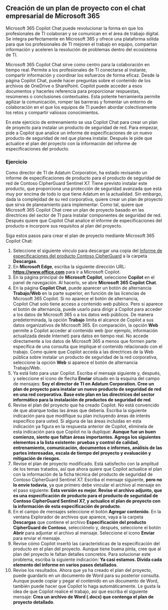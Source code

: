 
Creación de un plan de proyecto con el chat empresarial de Microsoft 365
---
Microsoft 365 Copilot Chat puede revolucionar la forma en que los profesionales de TI colaboran y se comunican en el área de trabajo digital. Se integra perfectamente en Microsoft 365 y ofrece una plataforma sólida para que los profesionales de TI mejoren el trabajo en equipo, compartan información y aceleren la resolución de problemas dentro del ecosistema de TI.

Microsoft 365 Copilot Chat sirve como centro para la colaboración en tiempo real. Permite a los profesionales de TI conectarse al instante, compartir información y coordinar los esfuerzos de forma eficaz. Desde la página Copilot Chat, puede hacer preguntas sobre el contenido de los archivos de OneDrive o SharePoint. Copilot puede acceder a esos documentos y hacerles referencia para proporcionar respuestas, resúmenes o conclusiones contextuales. Esta potente herramienta permite agilizar la comunicación, romper las barreras y fomentar un entorno de colaboración en el que los equipos de TI pueden abordar colectivamente los retos y compartir valiosos conocimientos.

En este ejercicio de entrenamiento se usa Copilot Chat para crear un plan de proyecto para instalar un producto de seguridad de red. Para empezar, pide a Copilot que analice un informe de especificaciones de un nuevo producto de seguridad de red que planea instalar. Después le pide que actualice el plan del proyecto con la información del informe de especificaciones del producto.

### Ejercicio

Como director de TI de Adatum Corporation, ha estado revisando un informe de especificaciones de producto para el producto de seguridad de red de Contoso CipherGuard Sentinel X7. Tiene previsto instalar este producto, que proporciona una protección de seguridad avanzada que está muy por encima de todo lo que tiene Adatum en la actualidad. Sin embargo, dada la complejidad de su red corporativa, quiere crear un plan de proyecto que sirva de planeamiento para implementar. Como tal, quiere que Microsoft 365 Copilot Chat cree un plan de proyecto basado en las directrices del sector de TI para instalar componentes de seguridad de red. Después quiere que Copilot Chat analice el informe de especificaciones del producto e incorpore sus requisitos al plan del proyecto.

Siga estos pasos para crear el plan de proyecto mediante Microsoft 365 Copilot Chat:

1. Seleccione el siguiente vínculo para descargar una copia del [Informe de especificaciones del producto Contoso CipherGuard](https://go.microsoft.com/fwlink/?linkid=2269123) a la carpeta **Descargas**.
1. En **Microsoft Edge**, escriba la siguiente dirección URL: **https://www.office.com** para ir a Microsoft Copilot.
1. En la página principal de **Microsoft Copilot**, seleccione **Copilot** en el panel de navegación. Al hacerlo, se abre **Microsoft 365 Copilot Chat**.
1. En la página **Copilot Chat**, puede aparecer un botón de alternancia **Trabajo/Web** en la parte superior, en función de las licencias de Microsoft 365 Copilot. Si no aparece el botón de alternancia, Copilot Chat solo tiene acceso a contenido web público. Pero si aparece el botón de alternancia, puede usarlo para dirigir a Copilot para acceder a los datos de Microsoft 365 o a los datos web públicos. De manera predeterminada, la opción **Trabajo** limita el alcance de Copilot a sus datos organizativos de Microsoft 365. En comparación, la opción **Web** permite a Copilot acceder al contenido web (por ejemplo, información actualizada desde Internet) para datos en tiempo real. No accede directamente a los datos de Microsoft 365 a menos que formen parte específica de una consulta que implique el contenido relacionado con el trabajo. Como quiere que Copilot acceda a las directrices de la Web pública sobre instalar un producto de seguridad de la red corporativa, seleccione la opción **Web** si aparece el botón de alternancia Trabajo/Web.  
1. Ya está listo para usar Copilot. Escriba el mensaje siguiente y, después, y seleccione el icono de flecha **Enviar** situado en la esquina del campo de mensajes: **Soy el director de TI en Adatum Corporation. Cree un plan de proyecto para instalar un nuevo producto de seguridad de red en una red corporativa. Base este plan en las directrices del sector informático para la instalación de productos de seguridad de red**.
1. Revise el plan del proyecto que ha creado Copilot. No está convencido de que abarque todas las áreas que debería. Escriba la siguiente indicación para que modifique su plan incluyendo áreas de interés específico para usted. Si alguna de las áreas incluidas en esta indicación ya figura en la respuesta anterior de Copilot, elimínela de esta indicación para que Copilot no la duplique: **Aunque fue un buen comienzo, siento que faltan áreas importantes. Agrega los siguientes elementos a la lista existente: pruebas y control de calidad, entrenamiento, comunicación, documentos e informes, análisis de las partes interesadas, escala de tiempo del proyecto y evaluación y mitigación de riesgos.**
1. Revise el plan de proyecto modificado. Está satisfecho con la amplitud de los temas tratados, así que ahora quiere que Copilot actualice el plan con la información de la ficha técnica del producto de seguridad de Contoso CipherGuard Sentinel X7. Escriba el mensaje siguiente, **pero no lo envíe todavía**, ya que primero debe vincular el archivo al mensaje en el paso siguiente: **Esta versión es mejor. Revise el archivo adjunto, que es una especificación de producto para el producto de seguridad de Contoso CipherGuard Sentinel X7, y actualice el plan de proyecto con la información de esta especificación de producto**.
1. En el campo de mensajes seleccione el botón **Agregar contenido**. En la ventana Explorador de archivos que aparece, vaya a la carpeta **Descargas** que contiene el archivo **Especificación del producto CipherGuard de Contoso**, selecciónelo y, después, seleccione el botón **Abrir** para adjuntar el archivo al mensaje. Seleccione el icono **Enviar** para enviar el mensaje.
1. Revise cómo Copilot insertó las características de la especificación del producto en el plan del proyecto. Aunque tiene buena pinta, cree que al plan del proyecto le faltan detalles concretos. Para solucionar este problema, escriba la siguiente indicación: **Ya casi estamos. Divida cada elemento del informe en varios pasos detallados**.
1. Revise los resultados. Ahora que ya ha creado el plan del proyecto, puede guardarlo en un documento de Word para su posterior consulta. Aunque puede copiar y pegar el contenido en un documento de Word, también puede hacer que Copilot lo haga automáticamente. Le gusta la idea de que Copilot realice el trabajo, así que escriba el siguiente mensaje: **Crea un archivo de Word (.docx) que contenga el plan de proyecto detallado**.
